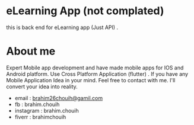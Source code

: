 # eLearning App (not complated)
this is back end for eLearning app (Just API) .

# About me
Expert Mobile app development and have made mobile apps for IOS and Android platform. Use Cross Platform Application (flutter) .
If you have any Mobile Application Idea in your mind.
Feel free to contact with me. I'll convert your idea into reality.
 - email : brahim26chouih@gamil.com
 - fb : brahim.chouih
 - instagram : brahim.chouih
 - fiverr : brahimchouih
